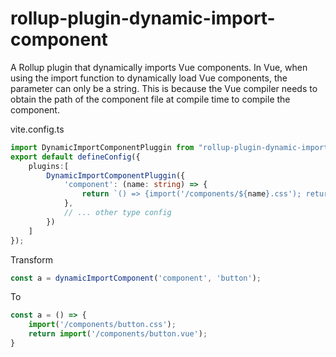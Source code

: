 # rollup-plugin-dynamic-import-component
A Rollup plugin that dynamically imports Vue components.
In Vue, when using the import function to dynamically load Vue components, the parameter can only be a string. This is because the Vue compiler needs to obtain the path of the component file at compile time to compile the component.

vite.config.ts
```typescript
import DynamicImportComponentPluggin from "rollup-plugin-dynamic-import-component";
export default defineConfig({
    plugins:[
        DynamicImportComponentPluggin({
            'component': (name: string) => {
                return `() => {import('/components/${name}.css'); return import('/components/${name}.vue');}`
            },
            // ... other type config
        })
    ]
});
```

Transform 
```typescript
const a = dynamicImportComponent('component', 'button');
```
To
```typescript
const a = () => {
    import('/components/button.css');
    return import('/components/button.vue');
}
```